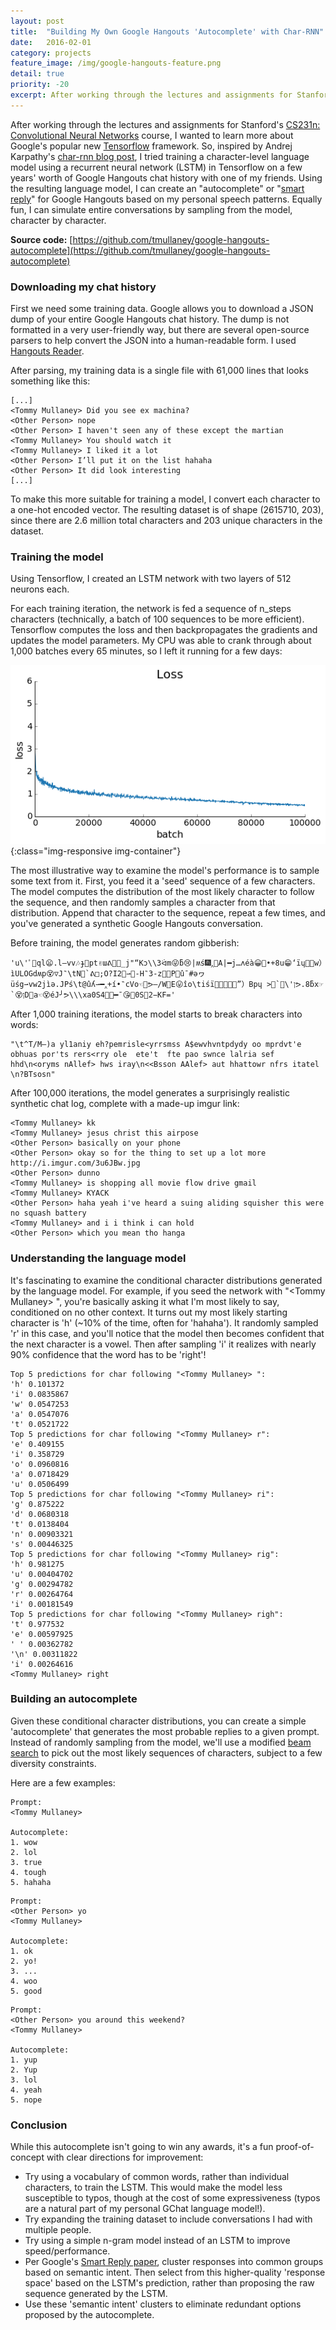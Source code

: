 ```yaml
---
layout: post
title:  "Building My Own Google Hangouts 'Autocomplete' with Char-RNN"
date:   2016-02-01
category: projects
feature_image: /img/google-hangouts-feature.png
detail: true
priority: -20
excerpt: After working through the lectures and assignments for Stanford's <a href="http://cs231n.stanford.edu/index.html">CS231n&#58; Convolutional Neural Networks</a> course, I wanted to learn more about Google's popular new <a href="https://www.tensorflow.org/">Tensorflow</a> framework. So, inspired by Andrej Karpathy's <a href="http://karpathy.github.io/2015/05/21/rnn-effectiveness/">char-rnn blog post</a>, I tried training a character-level language model using a recurrent neural network (LSTM) in Tensorflow on a few years' worth of Google Hangouts chat history with one of my friends. Using the resulting language model, I can create an "autocomplete" or "<a href="http://www.kdd.org/kdd2016/papers/files/Paper_1069.pdf">smart reply</a>" for Google Hangouts based on my personal speech patterns. Equally fun, I can simulate entire conversations by sampling from the model, character by character.  
---
```

After working through the lectures and assignments for Stanford's [CS231n: Convolutional Neural Networks](http://cs231n.stanford.edu/index.html) course, I wanted to learn more about Google's popular new [Tensorflow](https://www.tensorflow.org/) framework. So, inspired by Andrej Karpathy's [char-rnn blog post](http://karpathy.github.io/2015/05/21/rnn-effectiveness/), I tried training a character-level language model using a recurrent neural network (LSTM) in Tensorflow on a few years' worth of Google Hangouts chat history with one of my friends. Using the resulting language model, I can create an "autocomplete" or "[smart reply](http://www.kdd.org/kdd2016/papers/files/Paper_1069.pdf)" for Google Hangouts based on my personal speech patterns. Equally fun, I can simulate entire conversations by sampling from the model, character by character. 

**Source code:** [https://github.com/tmullaney/google-hangouts-autocomplete](https://github.com/tmullaney/google-hangouts-autocomplete)

### Downloading my chat history
First we need some training data. Google allows you to download a JSON dump of your entire Google Hangouts chat history. The dump is not formatted in a very user-friendly way, but there are several open-source parsers to help convert the JSON into a human-readable form. I used [Hangouts Reader](https://bitbucket.org/dotcs/hangouts-log-reader/). 

After parsing, my training data is a single file with 61,000 lines that looks something like this: 

```
[...]
<Tommy Mullaney> Did you see ex machina?
<Other Person> nope
<Other Person> I haven't seen any of these except the martian
<Tommy Mullaney> You should watch it
<Tommy Mullaney> I liked it a lot
<Other Person> I’ll put it on the list hahaha
<Other Person> It did look interesting
[...]
```

To make this more suitable for training a model, I convert each character to a one-hot encoded vector. The resulting dataset is of shape (2615710, 203), since there are 2.6 million total characters and 203 unique characters in the dataset. 

### Training the model
Using Tensorflow, I created an LSTM network with two layers of 512 neurons each. 

For each training iteration, the network is fed a sequence of n_steps characters (technically, a batch of 100 sequences to be more efficient). Tensorflow computes the loss and then backpropagates the gradients and updates the model parameters. My CPU was able to crank through about 1,000 batches every 65 minutes, so I left it running for a few days:

![](/img/char-rnn-loss.png){:class="img-responsive img-container"}

The most illustrative way to examine the model's performance is to sample some text from it. First, you feed it a 'seed' sequence of a few characters. The model computes the distribution of the most likely character to follow the sequence, and then randomly samples a character from that distribution. Append that character to the sequence, repeat a few times, and you've generated a synthetic Google Hangouts conversation. 

Before training, the model generates random gibberish:

```
'u\'ﾟ👴ql😦.l—vv🎶ɟ🍕pt✌ɯᕕ🎉😜_j"“Kɔ\\3ᐛm😜ƃ😢|ʍś🎆‸🍵A|━j…ʌéà😀🎂•+8u😁‘ïɥ🎉😬w）ìULOGdʍp😵▽J‶\tN🎁`ᕕ□;O?I2📣⇀🍱-H‶3-z🎁🍵P🍵û¯#ǝヮüśg⇀vw2jìǝ.JPś\t@ûʎ⇀━‸+í•‶cVo☜🍵ᕗ—/W🍱E😛îo\tiśï💩📣🎊😛🎂”）Bpɥ >🍵`🎊\'ןᕗ.8ƃx☞`😵ןD🍱a☜😵éJ╯ᕗ\\\xa0S4🍱😡━¯😘👴0S🍱2−KF=' 
```

After 1,000 training iterations, the model starts to break characters into words:

```
"\t^T/M—)a yl1aniy eh?pemrisle<yrrsmss A$ewvhvntpdydy oo mprdvt'e obhuas por'ts rers<rry ole  ete't  fte pao swnce lalria sef hhd\n<oryms nAllef> hws iray\n<<Bsson AAlef> aut hhattowr nfrs itatel \n?BTsosn"
```

After 100,000 iterations, the model generates a surprisingly realistic synthetic chat log, complete with a made-up imgur link:

```
<Tommy Mullaney> kk
<Tommy Mullaney> jesus christ this airpose
<Other Person> basically on your phone
<Other Person> okay so for the thing to set up a lot more  http://i.imgur.com/3u6JBw.jpg
<Other Person> dunno
<Tommy Mullaney> is shopping all movie flow drive gmail
<Tommy Mullaney> KYACK
<Other Person> haha yeah i've heard a suing aliding squisher this were no squash battery
<Tommy Mullaney> and i i think i can hold
<Other Person> which you mean tho hanga
```


### Understanding the language model

It's fascinating to examine the conditional character distributions generated by the language model. For example, if you seed the network with "\<Tommy Mullaney\> ", you're basically asking it what I'm most likely to say, conditioned on no other context. It turns out my most likely starting character is 'h' (~10% of the time, often for 'hahaha'). It randomly sampled 'r' in this case, and you'll notice that the model then becomes confident that the next character is a vowel. Then after sampling 'i' it realizes with nearly 90% confidence that the word has to be 'right'!

```
Top 5 predictions for char following "<Tommy Mullaney> ":
'h' 0.101372
'i' 0.0835867
'w' 0.0547253
'a' 0.0547076
't' 0.0521722
Top 5 predictions for char following "<Tommy Mullaney> r":
'e' 0.409155
'i' 0.358729
'o' 0.0960816
'a' 0.0718429
'u' 0.0506499
Top 5 predictions for char following "<Tommy Mullaney> ri":
'g' 0.875222
'd' 0.0680318
't' 0.0138404
'n' 0.00903321
's' 0.00446325
Top 5 predictions for char following "<Tommy Mullaney> rig":
'h' 0.981275
'u' 0.00404702
'g' 0.00294782
'r' 0.00264764
'i' 0.00181549
Top 5 predictions for char following "<Tommy Mullaney> righ":
't' 0.977532
'e' 0.00597925
' ' 0.00362782
'\n' 0.00311822
'i' 0.00264616
<Tommy Mullaney> right
```

### Building an autocomplete

Given these conditional character distributions, you can create a simple 'autocomplete' that generates the most probable replies to a given prompt. Instead of randomly sampling from the model, we'll use a modified [beam search](https://en.wikipedia.org/wiki/Beam_search) to pick out the most likely sequences of characters, subject to a few diversity constraints. 

Here are a few examples:

```
Prompt:
<Tommy Mullaney>

Autocomplete: 
1. wow
2. lol
3. true
4. tough
5. hahaha
```

```
Prompt:
<Other Person> yo
<Tommy Mullaney> 

Autocomplete: 
1. ok
2. yo!
3. ...
4. woo
5. good
```

```
Prompt:
<Other Person> you around this weekend?
<Tommy Mullaney> 

Autocomplete: 
1. yup
2. Yup
3. lol
4. yeah
5. nope
```


### Conclusion

While this autocomplete isn't going to win any awards, it's a fun proof-of-concept with clear directions for improvement:

* Try using a vocabulary of common words, rather than individual characters, to train the LSTM. This would make the model less susceptible to typos, though at the cost of some expressiveness (typos are a natural part of my personal GChat language model!). 
* Try expanding the training dataset to include conversations I had with multiple people.
* Try using a simple n-gram model instead of an LSTM to improve speed/performance.
* Per Google's [Smart Reply paper](http://www.kdd.org/kdd2016/papers/files/Paper_1069.pdf), cluster responses into common groups based on semantic intent. Then select from this higher-quality 'response space' based on the LSTM's prediction, rather than proposing the raw sequence generated by the LSTM.
* Use these 'semantic intent' clusters to eliminate redundant options proposed by the autocomplete.

